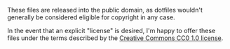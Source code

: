 These files are released into the public domain, as dotfiles wouldn't generally be considered eligible for copyright in any case.

In the event that an explicit "license" is desired, I'm happy to offer these files under the terms described by the [Creative Commons CC0 1.0 license](https://creativecommons.org/publicdomain/zero/1.0/).
